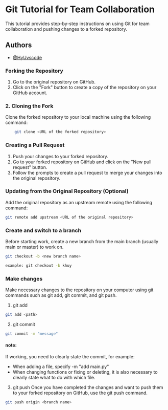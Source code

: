 
#  Git Tutorial for Team Collaboration
This tutorial provides step-by-step instructions on using Git for team collaboration and pushing changes to a forked repository.

## Authors

- [@HyUvscode](https://github.com/HyUvscode)



### Forking the Repository
1. Go to the original repository on GitHub.
2. Click on the "Fork" button to create a copy of the repository on your GitHub account.

### 2. Cloning the Fork

Clone the forked repository to your local machine using the following command:
```bash
    git clone <URL of the forked repository>
```

### Creating a Pull Request
1. Push your changes to your forked repository.
2. Go to your forked repository on GitHub and click on the "New pull request" button.
3. Follow the prompts to create a pull request to merge your changes into the original repository.

### Updating from the Original Repository (Optional)

Add the original repository as an upstream remote using the following command:
```bash
git remote add upstream <URL of the original repository>
```

### Create and switch to a branch
Before starting work, create a new branch from the main branch (usually main or master) to work on.
```bash
git checkout -b <new branch name>

example: git checkout -b khuy
```

### Make changes
Make necessary changes to the repository on your computer using git commands such as git add, git commit, and git push.

1. git add
```bash
git add <path>
```
2. git commit
```bash
git commit -m "message"
```
#### note:
If working, you need to clearly state the commit, for example:
+ When adding a file, specify -m "add main.py"
+ When changing functions or fixing or deleting, it is also necessary to clearly state what to do with which file.
3. git push
Once you have completed the changes and want to push them to your forked repository on GitHub, use the git push command.
```bash
git push origin <branch name>
```
